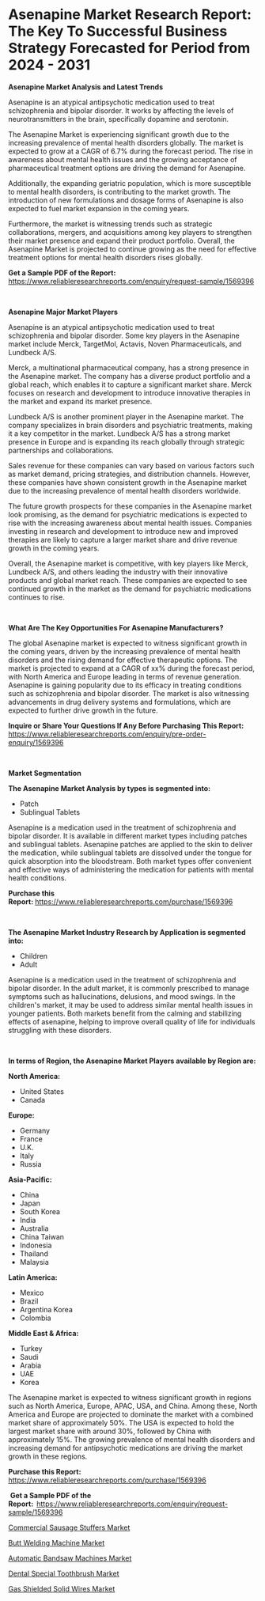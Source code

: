 <p><h1>Asenapine Market Research Report: The Key To Successful Business Strategy Forecasted for Period from 2024 - 2031</h1></p><p><strong>Asenapine Market Analysis and Latest Trends</strong></p>
<p><p>Asenapine is an atypical antipsychotic medication used to treat schizophrenia and bipolar disorder. It works by affecting the levels of neurotransmitters in the brain, specifically dopamine and serotonin.</p><p>The Asenapine Market is experiencing significant growth due to the increasing prevalence of mental health disorders globally. The market is expected to grow at a CAGR of 6.7% during the forecast period. The rise in awareness about mental health issues and the growing acceptance of pharmaceutical treatment options are driving the demand for Asenapine.</p><p>Additionally, the expanding geriatric population, which is more susceptible to mental health disorders, is contributing to the market growth. The introduction of new formulations and dosage forms of Asenapine is also expected to fuel market expansion in the coming years.</p><p>Furthermore, the market is witnessing trends such as strategic collaborations, mergers, and acquisitions among key players to strengthen their market presence and expand their product portfolio. Overall, the Asenapine Market is projected to continue growing as the need for effective treatment options for mental health disorders rises globally.</p></p>
<p><strong>Get a Sample PDF of the Report:&nbsp;</strong> <a href="https://www.reliableresearchreports.com/enquiry/request-sample/1569396">https://www.reliableresearchreports.com/enquiry/request-sample/1569396</a></p>
<p>&nbsp;</p>
<p><strong>Asenapine Major Market Players</strong></p>
<p><p>Asenapine is an atypical antipsychotic medication used to treat schizophrenia and bipolar disorder. Some key players in the Asenapine market include Merck, TargetMol, Actavis, Noven Pharmaceuticals, and Lundbeck A/S.</p><p>Merck, a multinational pharmaceutical company, has a strong presence in the Asenapine market. The company has a diverse product portfolio and a global reach, which enables it to capture a significant market share. Merck focuses on research and development to introduce innovative therapies in the market and expand its market presence.</p><p>Lundbeck A/S is another prominent player in the Asenapine market. The company specializes in brain disorders and psychiatric treatments, making it a key competitor in the market. Lundbeck A/S has a strong market presence in Europe and is expanding its reach globally through strategic partnerships and collaborations.</p><p>Sales revenue for these companies can vary based on various factors such as market demand, pricing strategies, and distribution channels. However, these companies have shown consistent growth in the Asenapine market due to the increasing prevalence of mental health disorders worldwide.</p><p>The future growth prospects for these companies in the Asenapine market look promising, as the demand for psychiatric medications is expected to rise with the increasing awareness about mental health issues. Companies investing in research and development to introduce new and improved therapies are likely to capture a larger market share and drive revenue growth in the coming years.</p><p>Overall, the Asenapine market is competitive, with key players like Merck, Lundbeck A/S, and others leading the industry with their innovative products and global market reach. These companies are expected to see continued growth in the market as the demand for psychiatric medications continues to rise.</p></p>
<p>&nbsp;</p>
<p><strong>What Are The Key Opportunities For Asenapine Manufacturers?</strong></p>
<p><p>The global Asenapine market is expected to witness significant growth in the coming years, driven by the increasing prevalence of mental health disorders and the rising demand for effective therapeutic options. The market is projected to expand at a CAGR of xx% during the forecast period, with North America and Europe leading in terms of revenue generation. Asenapine is gaining popularity due to its efficacy in treating conditions such as schizophrenia and bipolar disorder. The market is also witnessing advancements in drug delivery systems and formulations, which are expected to further drive growth in the future.</p></p>
<p><strong>Inquire or Share Your Questions If Any Before Purchasing This Report:</strong> <a href="https://www.reliableresearchreports.com/enquiry/pre-order-enquiry/1569396">https://www.reliableresearchreports.com/enquiry/pre-order-enquiry/1569396</a></p>
<p>&nbsp;</p>
<p><strong>Market Segmentation</strong></p>
<p><strong>The Asenapine Market Analysis by types is segmented into:</strong></p>
<p><ul><li>Patch</li><li>Sublingual Tablets</li></ul></p>
<p><p>Asenapine is a medication used in the treatment of schizophrenia and bipolar disorder. It is available in different market types including patches and sublingual tablets. Asenapine patches are applied to the skin to deliver the medication, while sublingual tablets are dissolved under the tongue for quick absorption into the bloodstream. Both market types offer convenient and effective ways of administering the medication for patients with mental health conditions.</p></p>
<p><strong>Purchase this Report:&nbsp;</strong><a href="https://www.reliableresearchreports.com/purchase/1569396">https://www.reliableresearchreports.com/purchase/1569396</a></p>
<p>&nbsp;</p>
<p><strong>The Asenapine Market Industry Research by Application is segmented into:</strong></p>
<p><ul><li>Children</li><li>Adult</li></ul></p>
<p><p>Asenapine is a medication used in the treatment of schizophrenia and bipolar disorder. In the adult market, it is commonly prescribed to manage symptoms such as hallucinations, delusions, and mood swings. In the children's market, it may be used to address similar mental health issues in younger patients. Both markets benefit from the calming and stabilizing effects of asenapine, helping to improve overall quality of life for individuals struggling with these disorders.</p></p>
<p>&nbsp;</p>
<p><strong>In terms of Region, the Asenapine Market Players available by Region are:</strong></p>
<p>
    <p> <strong> North America: </strong>
        <ul>
            <li>United States</li>
            <li>Canada</li>
        </ul>
        </p> 
    <p> <strong> Europe: </strong>
        <ul>
            <li>Germany</li>
            <li>France</li>
            <li>U.K.</li>
            <li>Italy</li>
            <li>Russia</li>
        </ul>
        </p> 
    <p> <strong> Asia-Pacific: </strong>
        <ul>
            <li>China</li>
            <li>Japan</li>
            <li>South Korea</li>
            <li>India</li>
            <li>Australia</li>
            <li>China Taiwan</li>
            <li>Indonesia</li>
            <li>Thailand</li>
            <li>Malaysia</li>
        </ul>
        </p> 
    <p> <strong> Latin America: </strong>
        <ul>
            <li>Mexico</li>
            <li>Brazil</li>
            <li>Argentina Korea</li>
            <li>Colombia</li>
        </ul>
        </p> 
    <p> <strong> Middle East & Africa: </strong>
        <ul>
            <li>Turkey</li>
            <li>Saudi</li>
            <li>Arabia</li>
            <li>UAE</li>
            <li>Korea</li>
        </ul>
    </p>
    </p>
<p><p>The Asenapine market is expected to witness significant growth in regions such as North America, Europe, APAC, USA, and China. Among these, North America and Europe are projected to dominate the market with a combined market share of approximately 50%. The USA is expected to hold the largest market share with around 30%, followed by China with approximately 15%. The growing prevalence of mental health disorders and increasing demand for antipsychotic medications are driving the market growth in these regions.</p></p>
<p><strong>Purchase this Report: </strong><a href="https://www.reliableresearchreports.com/purchase/1569396">https://www.reliableresearchreports.com/purchase/1569396</a></p>
<p>&nbsp;<strong>Get a Sample PDF of the Report:&nbsp;&nbsp;</strong><a href="https://www.reliableresearchreports.com/enquiry/request-sample/1569396">https://www.reliableresearchreports.com/enquiry/request-sample/1569396</a></p>
<p><strong></strong></p>
<p><p><a href="https://github.com/rahu1506/Market-Research-Report-List-3/blob/main/commercial-sausage-stuffers-market.md">Commercial Sausage Stuffers Market</a></p><p><a href="https://github.com/ruddyyedelwadw/Market-Research-Report-List-1/blob/main/butt-welding-machine-market.md">Butt Welding Machine Market</a></p><p><a href="https://github.com/FassouRP/Market-Research-Report-List-3/blob/main/automatic-bandsaw-machines-market.md">Automatic Bandsaw Machines Market</a></p><p><a href="https://issuu.com/reportprime-2/docs/dental-special-toothbrush-market-size-2030.pptx">Dental Special Toothbrush Market</a></p><p><a href="https://issuu.com/reportprime-2/docs/gas-shielded-solid-wires-market-size-2030.pptx">Gas Shielded Solid Wires Market</a></p></p>